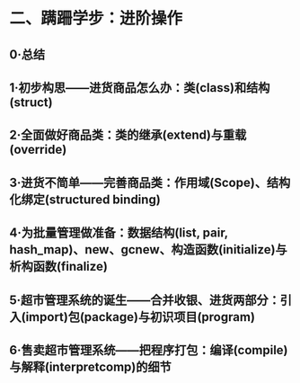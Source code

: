 # 二、蹒跚学步：进阶操作
## 0·总结
## 1·初步构思——进货商品怎么办：类(class)和结构(struct)
## 2·全面做好商品类：类的继承(extend)与重载(override)
## 3·进货不简单——完善商品类：作用域(Scope)、结构化绑定(structured binding)
## 4·为批量管理做准备：数据结构(list, pair, hash_map)、new、gcnew、构造函数(initialize)与析构函数(finalize)
## 5·超市管理系统的诞生——合并收银、进货两部分：引入(import)包(package)与初识项目(program)
## 6·售卖超市管理系统——把程序打包：编译(compile)与解释(interpretcomp)的细节
